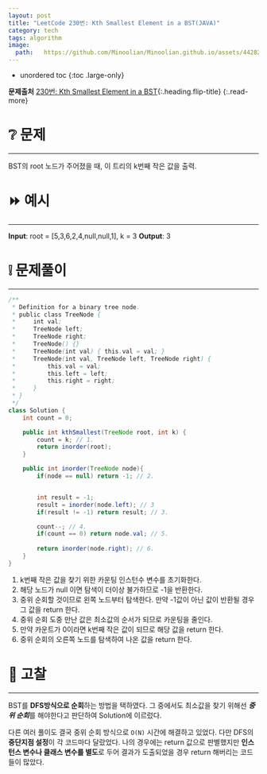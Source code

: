 ```yaml
---
layout: post
title: "LeetCode 230번: Kth Smallest Element in a BST(JAVA)"
category: tech
tags: algorithm
image:
  path:   https://github.com/Minoolian/Minoolian.github.io/assets/44282342/3befd288-1353-46ee-9658-4b059f889f94
---
```


* unordered toc
{:toc .large-only}

**문제출처** [230번: Kth Smallest Element in a BST](https://leetcode.com/problems/kth-smallest-element-in-a-bst/description/?envType=study-plan-v2&envId=top-interview-150){:.heading.flip-title}
{:.read-more}


# ❔ 문제
***

BST의 root 노드가 주어졌을 때, 이 트리의 k번째 작은 값을 출력.

# ⏩ 예시
***

**Input**: root = [5,3,6,2,4,null,null,1], k = 3 
**Output**: 3

 
# ❕ 문제풀이
***

```java
/**
 * Definition for a binary tree node.
 * public class TreeNode {
 *     int val;
 *     TreeNode left;
 *     TreeNode right;
 *     TreeNode() {}
 *     TreeNode(int val) { this.val = val; }
 *     TreeNode(int val, TreeNode left, TreeNode right) {
 *         this.val = val;
 *         this.left = left;
 *         this.right = right;
 *     }
 * }
 */
class Solution {
    int count = 0;

    public int kthSmallest(TreeNode root, int k) {
        count = k; // 1.
        return inorder(root);
    }

    public int inorder(TreeNode node){
        if(node == null) return -1; // 2.


        int result = -1;
        result = inorder(node.left); // 3
        if(result != -1) return result; // 3.

        count--; // 4.
        if(count == 0) return node.val; // 5.
        
        return inorder(node.right); // 6.
    }
}
```

1. k번째 작은 값을 찾기 위한 카운팅 인스턴수 변수를 초기화한다.
2. 해당 노드가 null 이면 탐색이 더이상 불가하므로 -1을 반환한다.
3. 중위 순회할 것이므로 왼쪽 노드부터 탐색한다. 만약 -1값이 아닌 값이 반환될 경우 그 값을 return 한다.
4. 중위 순회 도중 만난 값은 최소값의 순서가 되므로 카운팅을 줄인다.
5. 만약 카운트가 0이라면 k번째 작은 값이 되므로 해당 값을 return 한다.
6. 중위 순회의 오른쪽 노드를 탐색하여 나온 값을 return 한다.

# 💯 고찰
***

BST를 **DFS방식으로 순회**하는 방법을 택하였다. 그 중에서도 최소값을 찾기 위해선 ***중위 순회***를 해야한다고 판단하여 Solution에 이르렀다.

다른 여러 풀이도 결국 중위 순회 방식으로 `O(N)` 시간에 해결하고 있었다. 다만 DFS의 **중단지점 설정**이 각 코드마다 달랐었다. 나의 경우에는 return 값으로 판별했지만 **인스턴스 변수나 클래스 변수를 별도**로 두어 결과가 도출되었을 경우 return 해버리는 코드들이 많았다.